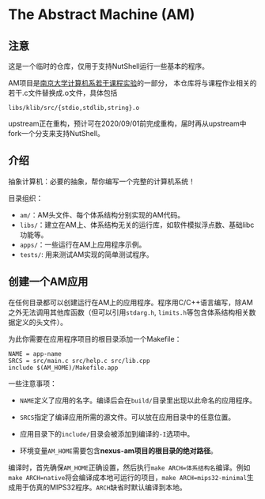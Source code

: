 # The Abstract Machine (AM)

## 注意

这是一个临时的仓库，仅用于支持NutShell运行一些基本的程序。

AM项目是[南京大学计算机系若干课程实验](https://github.com/NJU-ProjectN/)的一部分，
本仓库将与课程作业相关的若干.c文件替换成.o文件，具体包括
```
libs/klib/src/{stdio,stdlib,string}.o
```

upstream正在重构，预计可在2020/09/01前完成重构，届时再从upstream中fork一个分支来支持NutShell。

## 介绍

抽象计算机：必要的抽象，帮你编写一个完整的计算机系统！

目录组织：

* `am/`：AM头文件、每个体系结构分别实现的AM代码。
* `libs/`：建立在AM上、体系结构无关的运行库，如软件模拟浮点数、基础libc功能等。
* `apps/`：一些运行在AM上应用程序示例。
* `tests/`: 用来测试AM实现的简单测试程序。

## 创建一个AM应用

在任何目录都可以创建运行在AM上的应用程序。程序用C/C++语言编写，除AM之外无法调用其他库函数（但可以引用`stdarg.h`, `limits.h`等包含体系结构相关数据定义的头文件）。

为此你需要在应用程序项目的根目录添加一个Makefile：

```
NAME = app-name
SRCS = src/main.c src/help.c src/lib.cpp
include $(AM_HOME)/Makefile.app
```

一些注意事项：

* `NAME`定义了应用的名字。编译后会在`build/`目录里出现以此命名的应用程序。
* `SRCS`指定了编译应用所需的源文件。可以放在应用目录中的任意位置。

* 应用目录下的`include/`目录会被添加到编译的`-I`选项中。
* 环境变量`AM_HOME`需要包含**nexus-am项目的根目录的绝对路径**。

编译时，首先确保`AM_HOME`正确设置，然后执行`make ARCH=体系结构名`编译。例如`make ARCH=native`将会编译成本地可运行的项目，`make ARCH=mips32-minimal`生成用于仿真的MIPS32程序。`ARCH`缺省时默认编译到本地。
